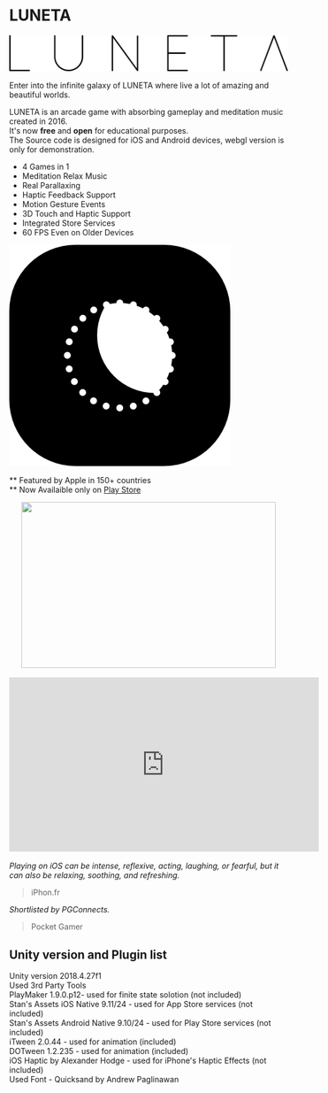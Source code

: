 # LUNETA

![alt text](https://raw.githubusercontent.com/markaelie/LUNETA/master/Various/luneta_logo.png)
  
Enter into the infinite galaxy of LUNETA where live a lot of amazing and beautiful worlds.
  
LUNETA is an arcade game with absorbing gameplay and meditation music created in 2016.  
It's now **free** and **open** for educational purposes.  
The Source code is designed for iOS and Android devices, webgl version is only for demonstration.  
  
- 4 Games in 1
- Meditation Relax Music
- Real Parallaxing
- Haptic Feedback Support
- Motion Gesture Events
- 3D Touch and Haptic Support
- Integrated Store Services
- 60 FPS Even on Older Devices
  
![alt text](https://raw.githubusercontent.com/markaelie/LUNETA/master/Various/luneta_icon.png)
  
** Featured by Apple in 150+ countries  
** Now Availaible only on [Play Store](https://play.google.com/store/apps/details?id=com.markhunanyan.luneta)
  
  <p align="center">
  <img width="460" height="300" src="http://www.fillmurray.com/460/300">
</p>
  <iframe width="560" height="315" src="https://www.youtube.com/embed/rP_t0bxryYs" frameborder="0" allow="accelerometer; autoplay; clipboard-write; encrypted-media; gyroscope; picture-in-picture" allowfullscreen></iframe>
  
_Playing on iOS can be intense, reflexive, acting, laughing, or fearful, but it can also be relaxing, soothing, and refreshing._
>iPhon.fr

_Shortlisted by PGConnects._
>Pocket Gamer
  
  
  
## Unity version and Plugin list
 
Unity version 2018.4.27f1  
Used 3rd Party Tools  
PlayMaker 1.9.0.p12- used for finite state solotion (not included)  
Stan's Assets iOS Native 9.11/24 - used for App Store services (not included)  
Stan's Assets Android Native 9.10/24 - used for Play Store services (not included)  
iTween 2.0.44 - used for animation (included)  
DOTween 1.2.235 - used for animation (included)  
iOS Haptic by Alexander Hodge - used for iPhone's Haptic Effects (not included)  
Used Font - Quicksand by Andrew Paglinawan

